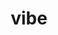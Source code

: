 ---
category: 4-letters
denotation: null
name: vibe
reference_link: https://www.etymonline.com/word/vibe
root_language: null
root_name: null
title: vibe
type: free
word_sums:
- respelling: vibe
  sum: 'Vibe + '
---